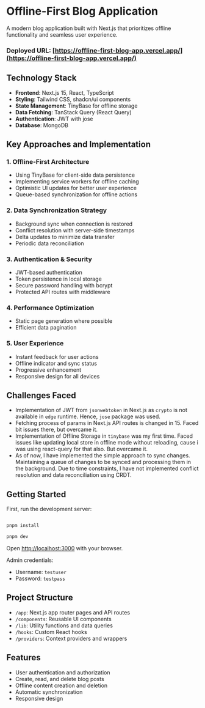 # Offline-First Blog Application

A modern blog application built with Next.js that prioritizes offline functionality and seamless user experience.

### Deployed URL: [https://offline-first-blog-app.vercel.app/](https://offline-first-blog-app.vercel.app/)

## Technology Stack

- **Frontend**: Next.js 15, React, TypeScript
- **Styling**: Tailwind CSS, shadcn/ui components
- **State Management**: TinyBase for offline storage
- **Data Fetching**: TanStack Query (React Query)
- **Authentication**: JWT with jose
- **Database**: MongoDB

## Key Approaches and Implementation

### 1. Offline-First Architecture

- Using TinyBase for client-side data persistence
- Implementing service workers for offline caching
- Optimistic UI updates for better user experience
- Queue-based synchronization for offline actions

### 2. Data Synchronization Strategy

- Background sync when connection is restored
- Conflict resolution with server-side timestamps
- Delta updates to minimize data transfer
- Periodic data reconciliation

### 3. Authentication & Security

- JWT-based authentication
- Token persistence in local storage
- Secure password handling with bcrypt
- Protected API routes with middleware

### 4. Performance Optimization

- Static page generation where possible
- Efficient data pagination

### 5. User Experience

- Instant feedback for user actions
- Offline indicator and sync status
- Progressive enhancement
- Responsive design for all devices

## Challenges Faced

- Implementation of JWT from `jsonwebtoken` in Next.js as `crypto` is not available in `edge` runtime. Hence, `jose` package was used.
- Fetching process of params in Next.js API routes is changed in 15. Faced bit issues there, but overcame it.
- Implementation of Offline Storage in `tinybase` was my first time. Faced issues like updating local store in offline mode without reloading, cause i was using react-query for that also. But overcame it.
- As of now, I have implemented the simple approach to sync changes. Maintaining a queue of changes to be synced and processing them in the background. Due to time constraints, I have not implemented conflict resolution and data reconciliation using CRDT.

## Getting Started

First, run the development server:

```bash

pnpm install

pnpm dev

```

Open [http://localhost:3000](http://localhost:3000) with your browser.

Admin credentials:

- Username: `testuser`
- Password: `testpass`

## Project Structure

- `/app`: Next.js app router pages and API routes
- `/components`: Reusable UI components
- `/lib`: Utility functions and data queries
- `/hooks`: Custom React hooks
- `/providers`: Context providers and wrappers

## Features

- User authentication and authorization
- Create, read, and delete blog posts
- Offline content creation and deletion
- Automatic synchronization
- Responsive design
